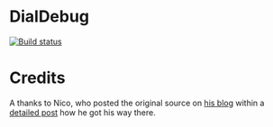 # DialDebug
[![Build status](https://ci.appveyor.com/api/projects/status/vvilsbk80dm0acff?svg=true)](https://ci.appveyor.com/project/michha/dialdebug)

# Credits
A thanks to Nico, who posted the original source on [his blog](http://www.spikie.be/blog/) within a [detailed post](http://www.spikie.be/blog/post/2016/11/10/.aspx) how he got his way there.
